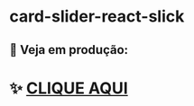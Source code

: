 # card-slider-react-slick
 ## :rocket:   Veja em produção: 

# ✨ [CLIQUE AQUI](https://card-slider-react-slick.vercel.app/)
